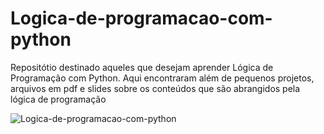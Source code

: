 # Logica-de-programacao-com-python
Repositótio destinado aqueles que desejam aprender Lógica de Programação com Python. Aqui encontraram além de pequenos projetos, arquivos em pdf e slides sobre os conteúdos que são abrangidos pela lógica de programação

![Logica-de-programacao-com-python]()
